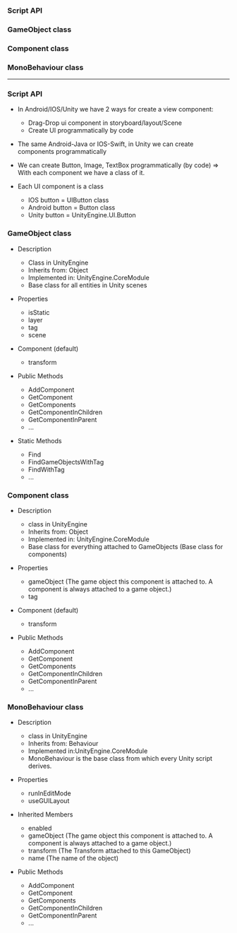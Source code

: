 
### Script API
### GameObject class
### Component class
### MonoBehaviour class


----------------------------------------

### Script API
  
  * In Android/IOS/Unity we have 2 ways for create a view component:
    * Drag-Drop ui component in storyboard/layout/Scene
    * Create UI programmatically by code
  
  * The same Android-Java or IOS-Swift, in Unity we can create components programmatically
  * We can create Button, Image, TextBox programmatically (by code) => With each component we have a class of it.
  * Each UI component is a class
    * IOS button = UIButton class
    * Android button = Button class
    * Unity button = UnityEngine.UI.Button
  
### GameObject class

  * Description
    * Class in UnityEngine
    * Inherits from: Object
    * Implemented in: UnityEngine.CoreModule
    * Base class for all entities in Unity scenes
  
  * Properties
    * isStatic
    * layer
    * tag
    * scene
  * Component (default)
    * transform
    
  * Public Methods
    * AddComponent
    * GetComponent
    * GetComponents
    * GetComponentInChildren
    * GetComponentInParent
    * ...
    
  * Static Methods
    * Find
    * FindGameObjectsWithTag
    * FindWithTag
    * ...
  
### Component class

  * Description
    * class in UnityEngine
    * Inherits from: Object
    * Implemented in: UnityEngine.CoreModule
    * Base class for everything attached to GameObjects (Base class for components)
    
  * Properties
    * gameObject (The game object this component is attached to. A component is always attached to a game object.)
    * tag
    
  * Component (default)
    * transform
    
  * Public Methods
    * AddComponent
    * GetComponent
    * GetComponents
    * GetComponentInChildren
    * GetComponentInParent
    * ...
  

### MonoBehaviour class

  * Description
    * class in UnityEngine
    * Inherits from: Behaviour
    * Implemented in:UnityEngine.CoreModule
    * MonoBehaviour is the base class from which every Unity script derives.
    
  * Properties
    * runInEditMode
    * useGUILayout
    
  * Inherited Members
    * enabled
    * gameObject (The game object this component is attached to. A component is always attached to a game object.)
    * transform	(The Transform attached to this GameObject)
    * name (The name of the object)

  * Public Methods
    * AddComponent
    * GetComponent
    * GetComponents
    * GetComponentInChildren
    * GetComponentInParent
    * ...

















